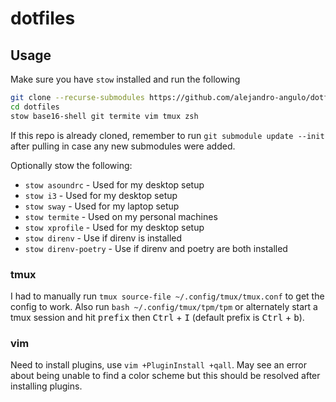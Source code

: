 # dotfiles

## Usage

Make sure you have `stow` installed and run the following

```bash
git clone --recurse-submodules https://github.com/alejandro-angulo/dotfiles
cd dotfiles
stow base16-shell git termite vim tmux zsh
```

If this repo is already cloned, remember to run `git submodule update --init`
after pulling in case any new submodules were added.

Optionally stow the following:

- `stow asoundrc` - Used for my desktop setup
- `stow i3` - Used for my desktop setup
- `stow sway` - Used for my laptop setup
- `stow termite` - Used on my personal machines
- `stow xprofile` - Used for my desktop setup
- `stow direnv` - Use if direnv is installed
- `stow direnv-poetry` - Use if direnv and poetry are both installed

### tmux

I had to manually run `tmux source-file ~/.config/tmux/tmux.conf` to get the
config to work. Also run `bash ~/.config/tmux/tpm/tpm` or alternately start a
tmux session and hit <kbd>prefix</kbd> then <kbd>Ctrl</kbd> + <kbd>I</kbd>
(default prefix is <kbd>Ctrl</kbd> + <kbd>b</kbd>).

### vim

Need to install plugins, use `vim +PluginInstall +qall`. May see an error about
being unable to find a color scheme but this should be resolved after
installing plugins.
